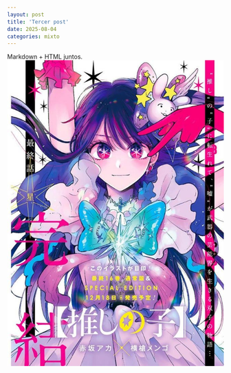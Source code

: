 ```yaml
---
layout: post
title: 'Tercer post'
date: 2025-08-04
categories: mixto
---
```

Markdown + HTML juntos.
![Ejemplo](/assets/img/post3.jpg)

